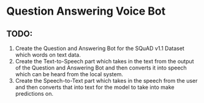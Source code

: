 # Question Answering Voice Bot

## TODO:

1. Create the Question and Answering Bot for the SQuAD v1.1 Dataset which words
   on text data.
2. Create the Text-to-Speech part which takes in the text from the output of the
   Question and Answering Bot and then converts it into speech which can be
   heard from the local system.
3. Create the Speech-to-Text part which takes in the speech from the user and
   then converts that into text for the model to take into make predictions on.
